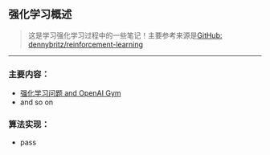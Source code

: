 ## 强化学习概述  
> 这是学习强化学习过程中的一些笔记！主要参考来源是[GitHub:  dennybritz/reinforcement-learning](https://github.com/dennybritz/reinforcement-learning)  
--- 

### 主要内容：  
- [强化学习问题 and OpenAI Gym](强化学习问题_and_OpenAI_Gym/)  
- and so on  



### 算法实现：  
- pass  

